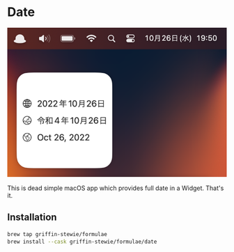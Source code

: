 # Date

![](docs/assets/screenshot.png)

This is dead simple macOS app which provides full date in a Widget. That's it.

## Installation

```sh
brew tap griffin-stewie/formulae
brew install --cask griffin-stewie/formulae/date
```
